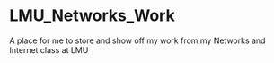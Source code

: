 # LMU_Networks_Work
A place for me to store and show off my work from my Networks and Internet class at LMU
